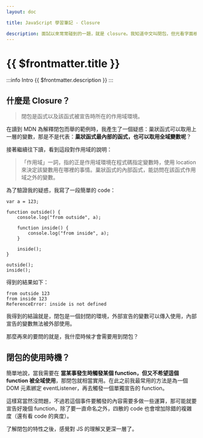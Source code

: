 ```yaml
---
layout: doc

title: JavaScript 學習筆記 - Closure

description: 面試以來常常碰到的一題，就是 closure。我知道中文叫閉包，但光看字面根本猜不出意思。為了加深對 closure 的印象，而整理了這篇筆記。
---
```


# {{ $frontmatter.title }}

:::info Intro
{{ $frontmatter.description }}
:::

## 什麼是 Closure？

> 閉包是函式以及該函式被宣告時所在的作用域環境。

在讀到 MDN 為解釋閉包而舉的範例時，我產生了一個疑惑：巢狀函式可以取用上一層的變數，那是不是代表：**巢狀函式最內部的函式，也可以取用全域變數呢**？

接著繼續往下讀，看到這段對作用域的說明：

> 「作用域」一詞，指的正是作用域環境在程式碼指定變數時，使用 location 來決定該變數用在哪裡的事情。巢狀函式的內部函式，能訪問在該函式作用域之外的變數。

為了驗證我的疑惑，我寫了一段簡單的 code：

```js:line-numbers
var a = 123;

function outside() {
    console.log("from outside", a);

    function inside() {
        console.log("from inside", a);
    }

    inside();
}

outside();
inside();
```

得到的結果如下：

```js:line-numbers
from outside 123
from inside 123
ReferenceError: inside is not defined
```

我得到的結論就是，閉包是一個封閉的環境，外部宣告的變數可以傳入使用，內部宣告的變數無法被外部使用。

那麼再來的要問的就是，我什麼時候才會需要用到閉包？

## 閉包的使用時機？

簡單地說，當我需要在 **當某事發生時觸發某個 function，但又不希望這個 function 被全域使用**，那閉包就相當實用。在此之前我最常用的方法是為一個 DOM 元素綁定 eventListener，再去觸發一個單獨宣告的 function。

這樣寫當然沒問題，不過若這個事件要觸發的內容需要多做一些運算，那可能就要宣告好幾個 function，除了要一直命名之外，四散的 code 也會增加除錯的複雜度（還有看 code 的爽度）。

了解閉包的特性之後，感覺對 JS 的理解又更深一層了。
